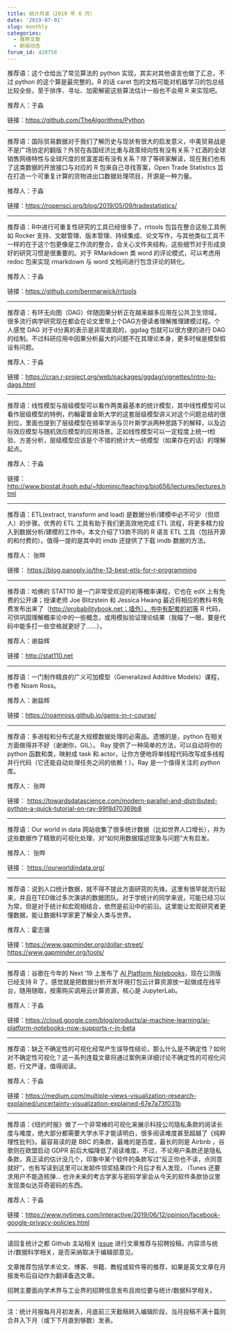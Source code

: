 ```yaml
---
title: 统计月读（2019 年 6 月）
date: '2019-07-01'
slug: monthly
categories:
  - 推荐文章
  - 新闻动态
forum_id: 420758
---
```


推荐语：这个仓给出了常见算法的 python 实现，其实对其他语言也做了汇总，不过 python 的这个算是最完整的。R 的话 caret 包的文档可能对机器学习的包总结比较全些，至于排序、寻址、加密解密这些算法估计一般也不会用 R 来实现吧。

推荐人：于淼

链接：https://github.com/TheAlgorithms/Python

---

推荐语：国际贸易数据对于我们了解历史与现状有很大的启发意义，中美贸易战是不是广场协定的翻版？外贸在各国经济比重与政策倾向性有没有关系？红酒的全球销售网络特性与全球尺度的贫富差距有没有关系？除了等砖家解读，现在我们也有了这类数据的开放接口与对应的 R 包来自己寻找答案，Open Trade Statistics 旨在打造一个可重复计算的货物进出口数据处理项目，开源是一种力量。

推荐人：于淼

链接：https://ropensci.org/blog/2019/05/09/tradestatistics/

---

推荐语：R中进行可重复性研究的工具已经很多了，rrtools 包旨在整合这些工具例如 Rocker 支持、文献管理、版本管理、持续集成、论文写作，与其他类似工具不一样的在于这个包更像是工作流的整合，会关心文件夹结构，这些细节对于形成良好的研究习惯是很重要的。对于 RMarkdown 类 word 的评论模式，可以考虑用 redoc 包来实现 rmarkdown 与 word 文档间进行包含评论的转化。

推荐人：于淼

链接：https://github.com/benmarwick/rrtools

---

推荐语：有环无向图（DAG）伴随因果分析正在越来越多应用在公共卫生领域，很多流行病学研究现在都会在论文里带上个DAG方便读者理解推理建模过程。个人感觉 DAG 对于d分离的表示是非常直观的，ggdag 包就可以很方便的进行 DAG 的绘制。不过科研应用中因果分析最大的问题不在其理论本身，更多时候是模型假设有问题。

推荐人：于淼

链接：https://cran.r-project.org/web/packages/ggdag/vignettes/intro-to-dags.html

---

推荐语：线性模型与层级模型可以看作两类最基本的统计模型，其中线性模型可以看作层级模型的特例，约翰霍普金斯大学的这套层级模型讲义对这个问题总结的很到位，里面也提到了层级模型在频率学派与贝叶斯学派两种思路下的解释，以及边际效应模型与随机效应模型的应用场景。正如线性模型可以一定程度上统一t检验、方差分析，层级模型应该是个不错的统计大一统模型（如果存在的话）的理解起点。

推荐人：于淼

链接：http://www.biostat.jhsph.edu/~fdominic/teaching/bio656/lectures/lectures.html

---

推荐语：ETL(extract, transform and load) 是数据分析/建模中必不可少（但烦人）的步骤。优秀的 ETL 工具有助于我们更高效地完成 ETL 流程，将更多精力投入到数据分析/建模的工作中。本文介绍了13款不同的 R 语言 ETL 工具（包括开源的和付费的）。值得一提的是其中的 imdb 还提供了下载 imdb 数据的方法。

推荐人： 张晔

链接： https://blog.panoply.io/the-13-best-etls-for-r-programming

---

推荐语：哈佛的 STAT110 是一门非常受欢迎的初等概率课程，它也在 edX 上有免费的公开课；授课老师 Joe Blitzstein 和 Jessica Hwang 最近将相应的教科书免费发布出来了（http://probabilitybook.net；墙外），书中有配套的初等 R 代码，可供巩固理解概率论中的一些概念，或用模拟验证理论结果（我瞄了一眼，要是代码中能多打一些空格就更好了……）。

推荐人：谢益辉

链接：http://stat110.net

---

推荐语：一门制作精良的广义可加模型（Generalized Additive Models）课程，作者 Noam Ross。

推荐人：谢益辉

链接：https://noamross.github.io/gams-in-r-course/

---

推荐语：多进程和分布式是大规模数据处理的必需品。遗憾的是，python 在相关方面做得并不好（谢谢你，GIL）。 Ray 提供了一种简单的方法，可以自动将你的 python 函数和类，映射成 task 和 actor，让你方便地将单线程代码改写成多线程并行代码（它还能自动处理任务之间的依赖！）。Ray 是一个值得关注的 python 库。

推荐人： 张晔

链接： https://towardsdatascience.com/modern-parallel-and-distributed-python-a-quick-tutorial-on-ray-99f8d70369b8

---

推荐语：Our world in data 网站收集了很多统计数据（比如世界人口增长），并为这些数据作了精致的可视化处理，对“如何用数据描述现象与问题”大有启发。

推荐人： 张晔

链接： https://ourworldindata.org/

---

推荐语：说到人口统计数据，就不得不提此方面研究的先锋。这里有很早就流行起来，并且在TED做过多次演讲的数据团队。对于学统计的同学来说，可能已经习以为常，但是对于统计和宏观相结合，依然是前沿中的前沿。这里能让宏观研究者更懂数据，能让数据科学家更了解全人类与世界。 

推荐人：霍志骥 

链接：https://www.gapminder.org/dollar-street/ https://www.gapminder.org/tools/

---

推荐语：谷歌在今年的 Next ‘19 上发布了 [AI Platform Notebooks](https://cloud.google.com/ai-platform-notebooks/)，现在公测版已经支持 R 了，感觉就是把数据分析开发环境打包云计算资源放一起做成在线平台，随用随取，按需购买调用云计算资源，核心是 JupyterLab。

推荐人：于淼

链接：https://cloud.google.com/blog/products/ai-machine-learning/ai-platform-notebooks-now-supports-r-in-beta

---

推荐语：缺乏不确定性的可视化经常产生误导性结论，那么什么是不确定性？如何对不确定性可视化？这一系列连载文章将通过案例来详细讨论不确定性的可视化问题，行文严谨，值得阅读。

推荐人：于淼

链接：https://medium.com/multiple-views-visualization-research-explained/uncertainty-visualization-explained-67e7a73f031b

---

推荐语：《纽约时报》做了一个非常棒的可视化来展示科技公司隐私条款的阅读长度与难度，绝大部分都需要大学水平才能读明白，很多阅读难度甚至超越了《纯粹理性批判》。最容易读的是 BBC 的条款，最难的是百度，最长的则是 Airbnb ，谷歌则在欧盟启动 GDPR 前后大幅降低了阅读难度。不过，不论用户条款还是隐私条款，真正读的估计没几个，印象中某个软件的条款写过“反正你也不读，点同意就好”，也有写读到这里可以发邮件领奖结果四个月后才有人发现， iTunes 还要求用户不能造核弹… 也许未来的考古学家与密码学家会从今天的软件条款协议里发现类似达芬奇密码的东西。

推荐人：于淼

链接：https://www.nytimes.com/interactive/2019/06/12/opinion/facebook-google-privacy-policies.html

---

请回复统计之都 Github 主站相关 [issue](https://github.com/cosname/cosx.org/issues/841) 进行文章推荐与招聘投稿，内容须与统计/数据科学相关，是否采纳取决于编辑部意见。

文章推荐包括学术论文、博客、书籍、教程或软件等的推荐，如果是英文文章在月报发布后自动作为翻译备选文章。

招聘主要面向学术界与工业界的招聘信息发布且岗位要与统计/数据科学相关。

---
注：统计月报每月月初发表，月底前三天截稿转入编辑阶段，当月投稿不满十篇则合并入下月（或下下月直到够数）发表。
